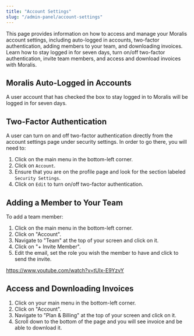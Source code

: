 ```yaml
---
title: "Account Settings"
slug: "/admin-panel/account-settings"
---
```


This page provides information on how to access and manage your Moralis account settings, including auto-logged in accounts, two-factor authentication, adding members to your team, and downloading invoices. Learn how to stay logged in for seven days, turn on/off two-factor authentication, invite team members, and access and download invoices with Moralis.

## Moralis Auto-Logged in Accounts

A user account that has checked the box to stay logged in to Moralis will be logged in for seven days.

## Two-Factor Authentication

A user can turn on and off two-factor authentication directly from the account settings page under security settings. In order to go there, you will need to:

1. Click on the main menu in the bottom-left corner.
2. Click on `Account`.
3. Ensure that you are on the profile page and look for the section labeled `Security Settings`.
4. Click on `Edit` to turn on/off two-factor authentication.

## Adding a Member to Your Team

To add a team member:

1. Click on the main menu in the bottom-left corner.
2. Click on "Account".
3. Navigate to "Team" at the top of your screen and click on it.
4. Click on "+ Invite Member".
5. Edit the email, set the role you wish the member to have and click to send the invite.

https://www.youtube.com/watch?v=tUIx-E9YzvY

## Access and Downloading Invoices

1. Click on your main menu in the bottom-left corner.
2. Click on "Account".
3. Navigate to "Plan & Billing" at the top of your screen and click on it.
4. Scroll down to the bottom of the page and you will see invoice and be able to download it.